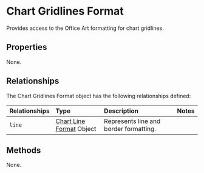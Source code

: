 # Chart Gridlines Format
Provides access to the Office Art formatting for chart gridlines.

## Properties
None.

## Relationships
The Chart Gridlines Format object has the following relationships defined:

| Relationships    | Type    |Description|Notes |
|:-----------------|:--------|:----------|:-----|
| `line`          |[Chart Line Format](chartLineFormat.md) Object | Represents line and border formatting.

## Methods
None.